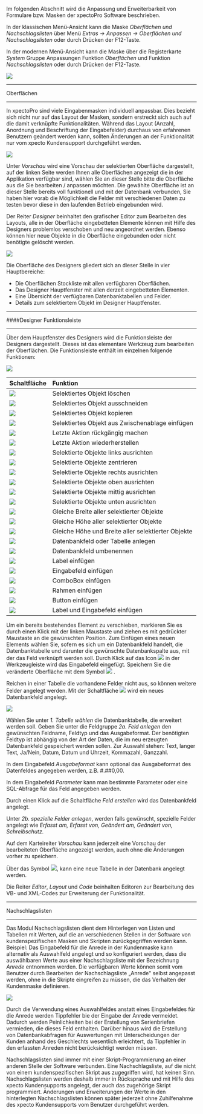 Im folgenden Abschnitt wird die Anpassung und Erweiterbarkeit von Formulare bzw. Masken der xpectoPro Software beschrieben.

In der klassischen Menü-Ansicht kann die Maske *Oberflächen und Nachschlagslisten* über Menü *Extras → Anpassen → Oberflächen und Nachschlagslisten* oder durch Drücken der F12-Taste.

In der modernen Menü-Ansicht kann die Maske über die Registerkarte *System* Gruppe Anpassungen Funktion *Oberflächen* und Funktion *Nachschlagslisten* oder durch Drücken der F12-Taste.

![](http://xpecto.github.io/docs/xpecto/Extras/Anpassen/Oberflaechen_und_Nachschlagslisten/Oberflaechen_Menue.png)


----------


Oberflächen


----------


In xpectoPro sind viele Eingabenmasken individuell anpassbar. Dies bezieht sich nicht nur auf das Layout der Masken, sondern erstreckt sich auch auf die damit verknüpfte Funktionalitäten. Während das Layout (Anzahl, Anordnung und Beschriftung der Eingabefelder) durchaus von erfahrenen Benutzern geändert werden kann, sollten Änderungen an der Funktionalität nur vom xpecto Kundensupport durchgeführt werden. 

![](http://xpecto.github.io/docs/xpecto/Extras/Anpassen/Oberflaechen_und_Nachschlagslisten/Oberflaechen_Main.png)

Unter *Vorschau* wird eine Vorschau der selektierten Oberfläche dargestellt, auf der linken Seite werden Ihnen alle Oberflächen angezeigt die in der Applikation verfügbar sind, wählen Sie an dieser Stelle bitte die Oberfläche aus die Sie bearbeiten / anpassen möchten. Die gewählte Oberfläche ist an dieser Stelle bereits voll funktionell und mit der Datenbank verbunden, Sie haben hier vorab die Möglichkeit die Felder mit verschiedenen Daten zu testen bevor diese in den laufenden Betrieb eingebunden wird.

Der Reiter *Designer* beinhaltet den grafischer Editor zum Bearbeiten des Layouts, alle in der Oberfläche eingebetteten Elemente können mit Hilfe des Designers problemlos verschoben und neu angeordnet werden. Ebenso können hier neue Objekte in die Oberfläche eingebunden oder nicht benötigte gelöscht werden.

![](http://xpecto.github.io/docs/xpecto/Extras/Anpassen/Oberflaechen_und_Nachschlagslisten/Oberflaechen_Designer.png)

Die Oberfläche des Designers gliedert sich an dieser Stelle in vier Hauptbereiche:

 - Die Oberflächen Stockliste mit allen verfügbaren Oberflächen.
 - Das Designer Hauptfenster mit allen derzeit eingebetteten Elementen.
 - Eine Übersicht der verfügbaren Datenbanktabellen und Felder.
 - Details zum selektiertem Objekt im Designer Hauptfenster.
 


----------
####Designer Funktionsleiste

----------

Über dem Hauptfenster des Designers wird die Funktionsleiste der Designers dargestellt. Dieses ist das elementare Werkzeug zum bearbeiten der Oberflächen. Die Funktionsleiste enthält im einzelnen folgende Funktionen:

 ![](http://xpecto.github.io/docs/xpecto/Extras/Anpassen/Oberflaechen_und_Nachschlagslisten/Funktionsleiste.png)


|  Schaltfläche         |    Funktion     |  
| ------------- |:-------------| 
| ![](http://xpecto.github.io/docs/xpecto/Extras/Anpassen/Oberflaechen_und_Nachschlagslisten/Loeschen.png)     | Selektiertes Objekt löschen |
| ![](http://xpecto.github.io/docs/xpecto/Extras/Anpassen/Oberflaechen_und_Nachschlagslisten/Ausschneiden.png)     | Selektiertes Objekt ausschneiden  | 
| ![](http://xpecto.github.io/docs/xpecto/Extras/Anpassen/Oberflaechen_und_Nachschlagslisten/Kopieren.png)     | Selektiertes Objekt kopieren | 
| ![](http://xpecto.github.io/)     | Selektiertes Objekt aus Zwischenablage einfügen | 
| ![](http://xpecto.github.io/)     | Letzte Aktion rückgängig machen | 
| ![](http://xpecto.github.io/)     | Letzte Aktion wiederherstellen | 
| ![](http://xpecto.github.io/)     | Selektierte Objekte links ausrichten | 
| ![](http://xpecto.github.io/)     | Selektierte Objekte zentrieren |
| ![](http://xpecto.github.io/)     | Selektierte Objekte rechts ausrichten  | 
| ![](http://xpecto.github.io/)     | Selektierte Objekte oben ausrichten | 
| ![](http://xpecto.github.io/)     | Selektierte Objekte mittig ausrichten | 
| ![](http://xpecto.github.io/)     | Selektierte Objekte unten ausrichten | 
| ![](http://xpecto.github.io/)     | Gleiche Breite aller selektierter Objekte | 
| ![](http://xpecto.github.io/)     | Gleiche Höhe aller selektierter Objekte | 
| ![](http://xpecto.github.io/)     | Gleiche Höhe und Breite aller selektierter Objekte | 
| ![](http://xpecto.github.io/)     | Datenbankfeld oder Tabelle anlegen | 
| ![](http://xpecto.github.io/)     | Datenbankfeld umbenennen | 
| ![](http://xpecto.github.io/)     | Label einfügen |
| ![](http://xpecto.github.io/)     | Eingabefeld einfügen | 
| ![](http://xpecto.github.io/)     | ComboBox einfügen | 
| ![](http://xpecto.github.io/)     | Rahmen einfügen | 
| ![](http://xpecto.github.io/)     | Button einfügen | 
| ![](http://xpecto.github.io/)     | Label und Eingabefeld einfügen | 

Um ein bereits bestehendes Element zu verschieben, markieren Sie es durch einen Klick mit der linken Maustaste und ziehen es mit gedrückter Maustaste an die gewünschten Position. 
Zum Einfügen eines neuen Elements wählen Sie, sofern es sich um ein Datenbankfeld handelt, die Datenbanktabelle und darunter die gewünschte Datenbankspalte aus, mit der das Feld verknüpft werden soll. Durch Klick auf das  Icon ![](http://xpecto.github.io/docs/img/img_1442578074569.png) in der Werkzeugleiste wird das Eingabefeld eingefügt. Speichern Sie die veränderte Oberfläche mit dem Symbol ![](http://xpecto.github.io/docs/img/img_1442578440840.png) . 

Reichen in einer Tabelle die vorhandene Felder nicht aus, so können weitere Felder angelegt werden. Mit der Schaltfläche ![](http://xpecto.github.io/docs/img/img_1442580597049.png) wird ein neues Datenbankfeld angelegt.

![](http://xpecto.github.io/docs/img/img_1442580545253.png)

Wählen Sie unter *1. Tabelle wählen* die Datenbanktabelle, die erweitert werden soll. Geben Sie unter die Feldgruppe *2a. Feld anlegen* den gewünschten Feldname, Feldtyp und das Ausgabeformat. Der benötigten Feldtyp ist abhängig von der Art der Daten, die im neu erzeugten Datenbankfeld gespeichert werden sollen. Zur Auswahl stehen: Text, langer Text, Ja/Nein, Datum, Datum und Uhrzeit, Kommazahl, Ganzzahl.

In dem Eingabefeld *Ausgabeformat* kann optional das Ausgabeformat des Datenfeldes angegeben werden, z.B.  #.##0,00. 

In dem Eingabefeld *Parameter* kann man bestimmte Parameter oder eine SQL-Abfrage für das Feld angegeben werden. 

Durch einen Klick auf die Schaltfläche *Feld erstellen* wird das Datenbankfeld angelegt.

Unter *2b. spezielle Felder anlegen*, werden falls gewünscht, spezielle Felder angelegt wie *Erfasst am, Erfasst von, Geändert am, Geändert von, Schreibschutz*.

Auf dem Karteireiter *Vorschau* kann jederzeit eine Vorschau der bearbeiteten Oberfläche angezeigt werden, auch ohne die Änderungen vorher zu speichern.

Über das Symbol ![](http://xpecto.github.io/docs/img/img_1442580639187.png), kann eine neue Tabelle in der Datenbank angelegt werden. 

Die Reiter *Editor*, *Layout* und *Code* beinhalten Editoren zur Bearbeitung des VB- und XML-Codes zur Erweiterung der Funktionalität. 


----------


Nachschlagslisten

----------


Das Modul Nachschlagslisten dient dem Hinterlegen von Listen und Tabellen mit Werten, auf die an verschiedenen Stellen in der Software von kundenspezifischen Masken und Skripten zurückgegriffen werden kann. 
Beispiel: Das Eingabefeld für die Anrede in der Kundenmaske kann alternativ als Auswahlfeld angelegt und so konfiguriert werden, dass die auswählbaren Werte aus einer Nachschlagsliste mit der Bezeichnung *Anrede* entnommen werden. Die verfügbaren Werte können somit vom Benutzer durch Bearbeiten der Nachschlagsliste  „Anrede" selbst angepasst werden, ohne in die Skripte eingreifen zu müssen, die das Verhalten der Kundenmaske definieren.

![](http://xpecto.github.io/docs/img/img_1442581536742.png)

Durch die Verwendung eines Auswahlfeldes anstatt eines Eingabefeldes für die Anrede werden Tippfehler bie der Eingabe der Anrede vermeidet. Dadurch werden Peinlichkeiten bei der Erstellung von Serienbriefen vermieden, die dieses Feld enthalten. Darüber hinaus wird die Erstellung von Datenbankabfragen für Auswertungen mit Unterscheidungen der Kunden anhand des Geschlechts wesentlich erleichtert, da Tippfehler in den erfassten Anreden nicht berücksichtigt werden müssen.

Nachschlagslisten sind immer mit einer Skript-Programmierung an einer anderen Stelle der Software verbunden. Eine Nachschlagsliste, auf die nicht von einem kundenspezifischen Skript aus zugegriffen wird, hat keinen Sinn. Nachschlagslisten werden deshalb immer in Rücksprache und mit Hilfe des xpecto Kundensupports angelegt, der auch das zugehörige Skript programmiert. Änderungen und Erweiterungen der Werte in den hinterlegten Nachschlagslisten können später jederzeit ohne Zuhilfenahme des xpecto Kundensupports vom Benutzer durchgeführt werden. 